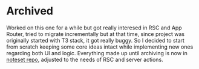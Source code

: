 # Archived

Worked on this one for a while but got really interesed in RSC and App Router, tried to migrate incrementally but at that time, since project was originally started with T3 stack, it got really buggy. So I decided to start from scratch keeping some core ideas intact while implementing new ones regarding both UI and logic. Everything made up until archiving is now in [noteset repo](https://github.com/srkuleo/noteset), adjusted to the needs of RSC and server actions.
